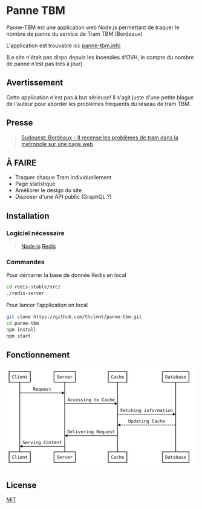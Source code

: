 # Panne TBM

Panne-TBM est une application web Node.js permettant de traquer le nombre de panne du service de Tram TBM (Bordeaux)

L'application est trouvable ici: [panne-tbm.info](http://panne-tbm.info/)

(Le site n'était pas dispo depuis les incendies d'OVH, le compte du nombre de panne n'est pas très à jour)

## Avertissement

Cette application n'est pas à but sérieuse! Il s'agit juste d'une petite blague de l'auteur pour aborder les problèmes fréquents du réseau de tram TBM.

## Presse

> [Sudouest: Bordeaux - Il recense les problèmes de tram dans la metropole sur une page web](https://www.sudouest.fr/gironde/pessac/bordeaux-il-recense-les-problemes-de-tram-dans-la-metropole-sur-une-page-web-1350972.php)

## À FAIRE

* Traquer chaque Tram individuellement
* Page statistique
* Améliorer le design du site
* Disposer d'une API public (GraphQL ?)

## Installation

### Logiciel nécessaire

> [Node.js](https://nodejs.org/)
> [Redis](https://redis.io/)

### Commandes

Pour démarrer la base de donnée Redis en local

```bash
cd redis-stable/src/
./redis-server
```

Pour lancer l'application en local

```bash
git clone https://github.com/thclmnt/panne-tbm.git
cd panne-tbm
npm install
npm start
```

## Fonctionnement

<img src="./assets/diagram.svg">

## License

[MIT](LICENSE)
